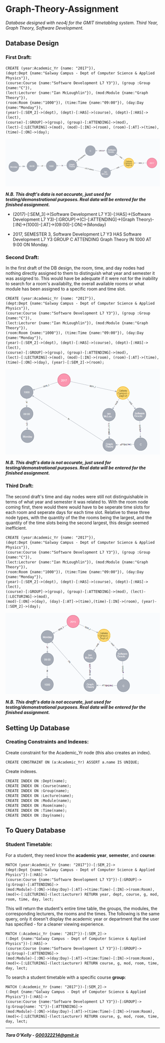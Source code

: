 # Graph-Theory-Assignment
*Database designed with neo4j for the GMIT timetabling system. Third Year, Graph Theory, Software Development.*

## Database Design

### First Draft:

```
CREATE (year:Academic_Yr {name: "2017"}), 
(dept:Dept {name:"Galway Campus - Dept of Computer Science & Applied Physics"}), 
(course:Course {name:"Software Development L7 Y3"}), (group :Group {name:"C"}), 
(lect:Lecturer {name:"Ian McLoughlin"}), (mod:Module {name:"Graph Theory"}), 
(room:Room {name:"1000"}), (time:Time {name:"09:00"}), (day:Day {name:"Monday"}), 
(year)-[:SEM_2]->(dept), (dept)-[:HAS]->(course), (dept)-[:HAS]->(lect), 
(course)-[:GROUP]->(group), (group)-[:ATTENDING]->(mod), 
(lect)-[:LECTURING]->(mod), (mod)-[:IN]->(room), (room)-[:AT]->(time),
(time)-[:ON]->(day);
```

![alt text](https://github.com/taraokelly/Graph-Theory-Assignment/blob/master/img/v1.PNG "v0.0.1")

__*N.B. This draft's data is not accurate, just used for testing/demonstrational purposes. Real data will be entered for the finished assignment.*__

- (2017)-[:SEM_3]->(Software Development L7 Y3)-[:HAS]->(Software Development L7 Y3)-[:GROUP]->(C)-[:ATTENDING]->(Graph Theory)-[:IN]->(1000)-[:AT]->(09:00)-[:ON]->(Monday)

- 2017, SEMESTER 3, Software Development L7 Y3 HAS Software Development L7 Y3 GROUP C ATTENDING Graph Theory IN 1000 AT 9:00 ON Monday.

### Second Draft:

In the first draft of the DB design, the room, time, and day nodes had nothing directly assigned to them to distinguish what year and semester it was assigned to. This would have be adequate if it were not for the inability to search for a room's availabilty, the overall available rooms or what module has been assigned to a specific room and time slot.

```
CREATE (year:Academic_Yr {name: "2017"}), 
(dept:Dept {name:"Galway Campus - Dept of Computer Science & Applied Physics"}), 
(course:Course {name:"Software Development L7 Y3"}), (group :Group {name:"C"}), 
(lect:Lecturer {name:"Ian McLoughlin"}), (mod:Module {name:"Graph Theory"}), 
(room:Room {name:"1000"}), (time:Time {name:"09:00"}), (day:Day {name:"Monday"}), 
(year)-[:SEM_2]->(dept), (dept)-[:HAS]->(course), (dept)-[:HAS]->(lect), 
(course)-[:GROUP]->(group), (group)-[:ATTENDING]->(mod), 
(lect)-[:LECTURING]->(mod), (mod)-[:IN]->(room), (room)-[:AT]->(time),
(time)-[:ON]->(day), (year)-[:SEM_2]->(room);
```

![alt text](https://github.com/taraokelly/Graph-Theory-Assignment/blob/master/img/v2.PNG "v0.0.2")

__*N.B. This draft's data is not accurate, just used for testing/demonstrational purposes. Real data will be entered for the finished assignment.*__

### Third Draft:

The second draft's time and day nodes were still not distinguishable in terms of what year and semester it was related to. With the room node coming first, there would there would have to be seperate time slots for each room and seperate days for each time slot. Relative to these three node types, with the quantity of the the rooms being the largest, and the quantity of the time slots being the second largest, this design seemed inefficient.

```
CREATE (year:Academic_Yr {name: "2017"}), 
(dept:Dept {name:"Galway Campus - Dept of Computer Science & Applied Physics"}), 
(course:Course {name:"Software Development L7 Y3"}), (group :Group {name:"C"}), 
(lect:Lecturer {name:"Ian McLoughlin"}), (mod:Module {name:"Graph Theory"}), 
(room:Room {name:"1000"}), (time:Time {name:"09:00"}), (day:Day {name:"Monday"}), 
(year)-[:SEM_2]->(dept), (dept)-[:HAS]->(course), (dept)-[:HAS]->(lect), 
(course)-[:GROUP]->(group), (group)-[:ATTENDING]->(mod), (lect)-[:LECTURING]->(mod), 
(mod)-[:ON]->(day), (day)-[:AT]->(time),(time)-[:IN]->(room), (year)-[:SEM_2]->(day);
```

![alt text](https://github.com/taraokelly/Graph-Theory-Assignment/blob/master/img/v3.PNG "v0.0.3")

__*N.B. This draft's data is not accurate, just used for testing/demonstrational purposes. Real data will be entered for the finished assignment.*__


## Setting Up Database

### Creating Constraints and Indexes:

Create constraint for the Academic_Yr node (this also creates an index).
 
```
CREATE CONSTRAINT ON (a:Academic_Yr) ASSERT a.name IS UNIQUE;
```

Create indexes.

```
CREATE INDEX ON :Dept(name);
CREATE INDEX ON :Course(name);
CREATE INDEX ON :Group(name);
CREATE INDEX ON :Lecture(name);
CREATE INDEX ON :Module(name);
CREATE INDEX ON :Room(name);
CREATE INDEX ON :Time(name);
CREATE INDEX ON :Day(name);
```

## To Query Database

### Student Timetable:

For a student, they need know the **academic year**, **semester**, and **course**:

```
MATCH (year:Academic_Yr {name: "2017"})-[:SEM_2]-> 
(dept:Dept {name:"Galway Campus - Dept of Computer Science & Applied Physics"})-[:HAS]->
(course:Course {name:"Software Development L7 Y3"})-[:GROUP]->(g:Group)-[:ATTENDING]->
(mod:Module)-[:ON]->(day:Day)-[:AT]->(time:Time)-[:IN]->(room:Room), 
(mod)<-[:LECTURING]-(lect:Lecturer) RETURN year, dept, course, g, mod, room, time, day, lect;
```

This will return the student's entire time table, the groups, the modules, the corresponding lecturers, the rooms and the times. The following is the same query, only it doesn't display the academic year or department that the user has specified - for a cleaner viewing experience. 

```
MATCH (:Academic_Yr {name: "2017"})-[:SEM_2]-> 
(:Dept {name:"Galway Campus - Dept of Computer Science & Applied Physics"})-[:HAS]->
(course:Course {name:"Software Development L7 Y3"})-[:GROUP]->(g:Group)-[:ATTENDING]->
(mod:Module)-[:ON]->(day:Day)-[:AT]->(time:Time)-[:IN]->(room:Room), 
(mod)<-[:LECTURING]-(lect:Lecturer) RETURN course, g, mod, room, time, day, lect;
```

To search a student timetable with a specific course **group**:

```
MATCH (:Academic_Yr {name: "2017"})-[:SEM_2]-> 
(:Dept {name:"Galway Campus - Dept of Computer Science & Applied Physics"})-[:HAS]->
(course:Course {name:"Software Development L7 Y3"})-[:GROUP]->(g:Group{name: "C"})-[:ATTENDING]->
(mod:Module)-[:ON]->(day:Day)-[:AT]->(time:Time)-[:IN]->(room:Room), 
(mod)<-[:LECTURING]-(lect:Lecturer) RETURN course, g, mod, room, time, day, lect;
```

-----

__*Tara O'Kelly - G00322214@gmit.ie*__